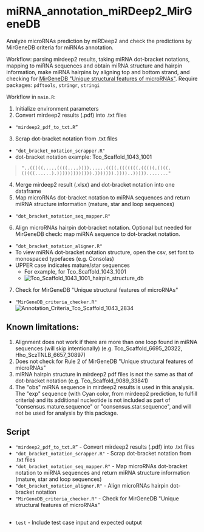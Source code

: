 # miRNA_annotation_miRDeep2_MirGeneDB
Analyze microRNAs prediction by miRDeep2 and check the predictions by MirGeneDB criteria for miRNAs annotation. 

Workflow: parsing mirdeep2 results, taking miRNA dot-bracket notations, mapping to miRNA sequences and obtain miRNA structure and hairpin information, make miRNA hairpins by aligning top and bottom strand, and checking for [MirGeneDB "Unique structural features of microRNAs"](https://mirgenedb.org/information).
Require packages: `pdftools`, `stringr`, `stringi`

Workflow in `main.R`:
1.	Initialize environment parameters
2.	Convert mirdeep2 results (.pdf) into .txt files
  - `"mirdeep2_pdf_to_txt.R”`
3.	Scrap dot-bracket notation from .txt files
  - `"dot_bracket_notation_scrapper.R"`
  - dot-bracket notation example: Tco_Scaffold_1043_1001
  >`"..(((((.....((((....))))......((((.(((((((.(((((.((((.(((((......).))))))))))))).))))))).))))..)))))........"`
4.	Merge mirdeep2 result (.xlsx) and dot-bracket notation into one dataframe
5.	Map microRNAs dot-bracket notation to miRNA sequences and return miRNA structure information (mature, star and loop sequences)
  - `"dot_bracket_notation_seq_mapper.R"`
6.	Align microRNAs hairpin dot-bracket notation. Optional but needed for MirGeneDB check: map miRNA sequence to dot-bracket notation.
  - `“dot_bracket_notation_aligner.R"`
  - To view miRNA dot-bracket notation structure, open the csv, set font to monospaced typefaces (e.g. Consolas)
  - UPPER case indicates mature/star sequences
    - For example, for Tco_Scaffold_1043_1001
    - ![Tco_Scaffold_1043_1001_hairpin_structure_db](https://user-images.githubusercontent.com/44503876/211840241-d91aefe4-a8dd-4ef9-bf0b-dff8b4ba395d.png)

7.	Check for MirGeneDB "Unique structural features of microRNAs"
  - `"MirGeneDB_criteria_checker.R"`
![Annotation_Criteria_Tco_Scaffold_1043_2834](https://user-images.githubusercontent.com/44503876/211835795-5a707d00-bc6d-41f7-9028-55bba30d71af.png)
  

## Known limitations:
1.	Alignment does not work if there are more than one loop found in miRNA sequences (will skip intentionally) (e.g. Tco_Scaffold_6695_20322, Hho_SczTNLB_6657_30897) 
2.	Does not check for Rule 2 of MirGeneDB "Unique structural features of microRNAs"
3.	miRNA hairpin structure in mirdeep2 pdf files is not the same as that of dot-bracket notation (e.g. Tco_Scaffold_9089_33841)
4.	The "obs" miRNA sequence in mirdeep2 results is used in this analysis. The "exp" sequence (with Cyan color, from mirdeep2 prediction, to fulfill criteria) and its additional nucleotide is not included as part of "consensus.mature.sequence" or "consensus.star.sequence", and will not be used for analysis by this package.

## Script
- `"mirdeep2_pdf_to_txt.R”` - Convert mirdeep2 results (.pdf) into .txt files
- `"dot_bracket_notation_scrapper.R"` - Scrap dot-bracket notation from .txt files
- `"dot_bracket_notation_seq_mapper.R"` - Map microRNAs dot-bracket notation to miRNA sequences and return miRNA structure information (mature, star and loop sequences)
- `“dot_bracket_notation_aligner.R"` - Align microRNAs hairpin dot-bracket notation
- `"MirGeneDB_criteria_checker.R"` - Check for MirGeneDB "Unique structural features of microRNAs"

##
- `test` - Include test case input and expected output
